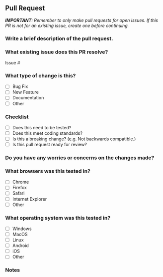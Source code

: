 ## Pull Request

_**IMPORTANT**: Remember to only make pull requests for open issues. If this PR is not for an existing issue, create one before continuing._

### Write a brief description of the pull request.

### What existing issue does this PR resolve?

Issue #

### What type of change is this?

- [ ] Bug Fix
- [ ] New Feature
- [ ] Documentation
- [ ] Other

### Checklist

- [ ] Does this need to be tested?
- [ ] Does this meet coding standards?
- [ ] Is this a breaking change? (e.g. Not backwards compatible.)
- [ ] Is this pull request ready for review?

### Do you have any worries or concerns on the changes made?

### What browsers was this tested in?

- [ ] Chrome
- [ ] Firefox
- [ ] Safari
- [ ] Internet Explorer
- [ ] Other

### What operating system was this tested in?

- [ ] Windows
- [ ] MacOS
- [ ] Linux
- [ ] Android
- [ ] iOS
- [ ] Other

### Notes
